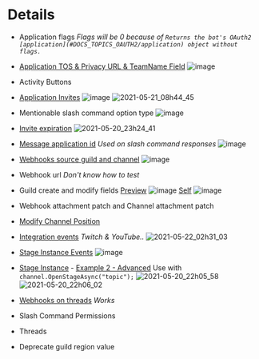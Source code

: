 # Details
- Application flags
_Flags will be 0 because of `Returns the bot's OAuth2 [application](#DOCS_TOPICS_OAUTH2/application) object without flags.`_

- [Application TOS & Privacy URL & TeamName Field](https://github.com/DSharpPlus/DSharpPlus/pull/890#issuecomment-845488837)
![image](https://user-images.githubusercontent.com/14029133/119054644-45c3f500-b9c8-11eb-9211-9264076adaa6.png)

- Activity Buttons

- [Application Invites](https://github.com/DSharpPlus/DSharpPlus/pull/890#issuecomment-845454359) 
![image](https://user-images.githubusercontent.com/14029133/119038431-65045780-b9b3-11eb-8de4-1fd9aef8265c.png)
![2021-05-21_08h44_45](https://user-images.githubusercontent.com/14029133/119100710-877c8c00-ba18-11eb-81da-fb239eafb938.png)

- Mentionable slash command option type
![image](https://user-images.githubusercontent.com/14029133/119069086-b9282f80-b9e5-11eb-9439-de46ab1148aa.png)

- [Invite expiration](https://github.com/DSharpPlus/DSharpPlus/pull/890#issuecomment-845488111)
![2021-05-20_23h24_41](https://user-images.githubusercontent.com/14029133/119050850-b1a35f00-b9c2-11eb-9177-a084079395a1.png)

- [Message application id](https://github.com/DSharpPlus/DSharpPlus/pull/890#issuecomment-845734506)
_Used on slash command responses_
![image](https://user-images.githubusercontent.com/14029133/119092511-d1607480-ba0e-11eb-8b79-7496c63bca16.png)

- [Webhooks source guild and channel](https://github.com/DSharpPlus/DSharpPlus/pull/890#issuecomment-845475748)
![image](https://user-images.githubusercontent.com/14029133/119048526-a26ee200-b9bf-11eb-862f-3d1b94318eee.png)

- Webhook url
_Don't know how to test_

- Guild create and modify fields
[Preview](https://github.com/DSharpPlus/DSharpPlus/pull/890#issuecomment-845564078) 
![image](https://user-images.githubusercontent.com/14029133/119063842-49f90e00-b9da-11eb-9b75-b305f7d05c8f.png)
[Self](https://github.com/DSharpPlus/DSharpPlus/pull/890#issuecomment-845565105)
![image](https://user-images.githubusercontent.com/14029133/119064277-4ca83300-b9db-11eb-9f33-49f5a5376852.png)

- Webhook attachment patch and Channel attachment patch

- [Modify Channel Position](https://github.com/DSharpPlus/DSharpPlus/pull/890#issuecomment-845583553)

- [Integration events](https://github.com/DSharpPlus/DSharpPlus/pull/890#issuecomment-845537673)
_Twitch & YouTube.._
![2021-05-22_02h31_03](https://user-images.githubusercontent.com/14029133/119209555-88a8ca00-baa7-11eb-8a8d-3a578d8b5007.png)

- [Stage Instance Events](https://github.com/DSharpPlus/DSharpPlus/pull/890#issuecomment-845458837)
![image](https://user-images.githubusercontent.com/14029133/119058818-5fb50600-b9cf-11eb-90b3-26c568c3d0b5.png)

- [Stage Instance](https://github.com/DSharpPlus/DSharpPlus/pull/890#issuecomment-845451032) - [Example 2 - Advanced](https://github.com/DSharpPlus/DSharpPlus/pull/890#issuecomment-847535179)
Use with `channel.OpenStageAsync("topic");`
![2021-05-20_22h05_58](https://user-images.githubusercontent.com/14029133/119042043-a26ae400-b9b7-11eb-942f-11624c02f39d.png)
![2021-05-20_22h06_02](https://user-images.githubusercontent.com/14029133/119042054-a39c1100-b9b7-11eb-8ab4-8210b9858498.png)

- [Webhooks on threads](https://github.com/DSharpPlus/DSharpPlus/pull/890#issuecomment-845777692)
_Works_

- Slash Command Permissions

- Threads

- Deprecate guild region value
